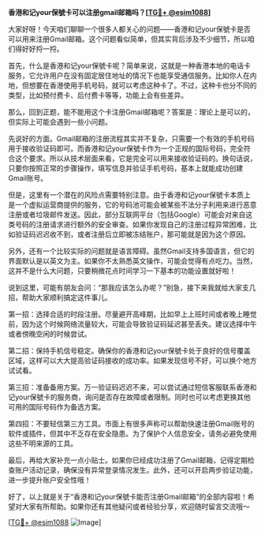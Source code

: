 **香港和记your保號卡可以注册gmail邮箱吗？[[TG💪+ @esim1088](https://t.me/s/esim1088)]**

大家好呀！今天咱们聊聊一个很多人都关心的问题——香港和记your保號卡是否可以用来注册Gmail邮箱。这个问题看似简单，但其实背后涉及不少细节，所以咱们得好好捋一捋。

首先，什么是香港和记your保號卡呢？简单来说，这就是一种香港本地的电话卡服务，它允许用户在没有固定居住地址的情况下也能享受通信服务。比如你人在内地，但想要在香港使用手机号码，就可以考虑这种卡了。不过，这种卡也分不同的类型，比如预付费卡、后付费卡等等，功能上会有些差异。

那么，回到正题，能不能用这个卡注册Gmail邮箱呢？答案是：理论上是可以的，但实际上可能会遇到一些小问题。

先说好的方面。Gmail邮箱的注册流程其实并不复杂，只需要一个有效的手机号码用于接收验证码即可。而香港和记your保號卡作为一个正规的国际号码，完全符合这个要求。所以从技术层面来看，它是完全可以用来接收验证码的。换句话说，只要你按照正常的步骤操作，填写信息并验证手机号码，基本上就能成功创建Gmail账号。

但是，这里有一个潜在的风险点需要特别注意。由于香港和记your保號卡本质上是一个虚拟运营商提供的服务，它的号码池可能会被某些不法分子利用来进行恶意注册或者垃圾邮件发送。因此，部分互联网平台（包括Google）可能会对来自这类号码的注册请求进行额外的安全审查。如果你发现自己的注册过程异常困难，比如验证码迟迟收不到，或者注册后立即被冻结账户，那可能就是因为这个原因。

另外，还有一个比较实际的问题就是语言障碍。虽然Gmail支持多国语言，但它的界面默认是以英文为主。如果你不太熟悉英文操作，可能会觉得有点吃力。当然，这并不是什么大问题，只要稍微花点时间学习一下基本的功能设置就好啦！

说到这里，可能有朋友会问：“那我应该怎么办呢？”别急，接下来我就给大家支几招，帮助大家顺利搞定这件事儿。

第一招：选择合适的时段注册。尽量避开高峰期，比如早上上班时间或者晚上睡觉前，因为这个时候网络流量较大，可能会导致验证码延迟甚至丢失。建议选择中午或者傍晚空闲的时候尝试。

第二招：保持手机信号稳定。确保你的香港和记your保號卡处于良好的信号覆盖区域，这样可以大大提高验证码接收的成功率。如果发现信号不好，可以换个地方试试看。

第三招：准备备用方案。万一验证码迟迟不来，可以尝试通过短信客服联系香港和记your保號卡的服务商，询问是否存在故障或者限制。同时也可以考虑更换其他可用的国际号码作为备选方案。

第四招：不要轻信第三方工具。市面上有很多声称可以帮助快速注册Gmail账号的软件或插件，但其中不乏存在安全隐患。为了保护个人信息安全，请务必避免使用这些不明来源的工具。

最后，再给大家补充一点小贴士。如果你已经成功注册了Gmail邮箱，记得定期检查账户活动记录，确保没有异常登录情况发生。此外，还可以开启两步验证功能，进一步提升账户安全性哦！

好了，以上就是关于“香港和记your保號卡能否注册Gmail邮箱”的全部内容啦！希望对大家有所帮助。如果你还有其他疑问或者经验分享，欢迎随时留言交流哦～

[[TG💪+ @esim1088](https://t.me/s/esim1088) ![Image](https://i.postimg.cc/4NQfJmqS/Snipaste-2025-05-13-00-14-12.png)]